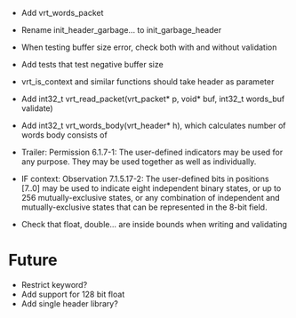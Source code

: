 * Add vrt_words_packet
* Rename init_header_garbage... to init_garbage_header
* When testing buffer size error, check both with and without validation
* Add tests that test negative buffer size
* vrt_is_context and similar functions should take header as parameter
* Add int32_t vrt_read_packet(vrt_packet* p, void* buf, int32_t words_buf validate)
* Add int32_t vrt_words_body(vrt_header* h), which calculates number of words body consists of

* Trailer: Permission 6.1.7-1: The user-defined indicators may be used for any purpose. They may be used together as well
as individually.
* IF context: Observation 7.1.5.17-2: The user-defined bits in positions [7..0] may be used to indicate eight independent binary
states, or up to 256 mutually-exclusive states, or any combination of independent and mutually-exclusive states that
can be represented in the 8-bit field.

* Check that float, double... are inside bounds when writing and validating
# Future
* Restrict keyword?
* Add support for 128 bit float
* Add single header library?
